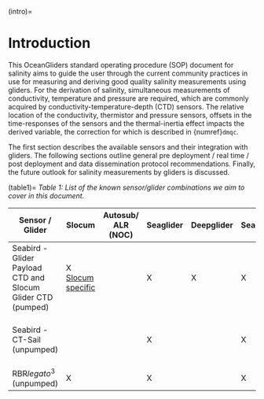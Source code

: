 (intro)=
# Introduction

This OceanGliders standard operating procedure (SOP) document for salinity aims to guide the user through the current community practices in use for measuring and deriving good quality salinity measurements using gliders. For the derivation of salinity, simultaneous measurements of conductivity, temperature and pressure are required, which are commonly acquired by conductivity-temperature-depth (CTD) sensors. The relative location of the conductivity, thermistor and pressure sensors, offsets in the time-responses of the sensors and the thermal-inertia effect impacts the derived variable, the correction for which is described in {numref}`dmqc`. 

The first section describes the available sensors and their integration with gliders. The following sections outline general pre deployment / real time / post deployment and data dissemination protocol recommendations. Finally, the future outlook for salinity measurements by gliders is discussed. 

(table1)=
*Table 1: List of the known sensor/glider combinations we aim to cover in this document.*

| Sensor / Glider  |  Slocum |  Autosub/ ALR (NOC) |  Seaglider | Deepglider  |  SeaExplorer |  Spray |  ATM Petrel |  Information |
|---|---|---|---|---|---|---|---|---|
| Seabird - Glider Payload CTD and Slocum Glider CTD (pumped) | X [Slocum specific](https://www.seabird.com/slocum-glider-ctd/product?id=60762467713)|   | X | X | X | X  |   | [Link](https://www.seabird.com/glider-payload-ctd-gpctd/product?id=60762467712#) |
| Seabird - CT-Sail  (unpumped) |   |   | X |   | X |   |    | CT-Sail (provided by Sea-Bird on request) |
| RBR*legato*<sup>3</sup> (unpumped) | X |   | X |   | X |   | X | [Link](https://rbr-global.com/products/oem/rbrlegato) |
